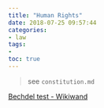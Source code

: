 ```yaml
---
title: "Human Rights"
date: 2018-07-25 09:57:44
categories:
- law
tags:
- 
toc: true
---
```


> see `constitution.md`

[Bechdel test - Wikiwand](https://www.wikiwand.com/en/Bechdel_test)
